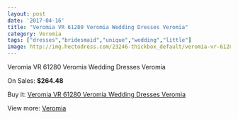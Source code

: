 ```yaml
---
layout: post
date: '2017-04-16'
title: "Veromia VR 61280 Veromia Wedding Dresses Veromia"
category: Veromia
tags: ["dresses","bridesmaid","unique","wedding","little"]
image: http://img.hectodress.com/23246-thickbox_default/veromia-vr-61280-veromia-wedding-dresses-veromia.jpg
---
```

Veromia VR 61280 Veromia Wedding Dresses Veromia

On Sales: **$264.48**
<a href="https://www.hectodress.com/veromia/10764-veromia-vr-61280-veromia-wedding-dresses-veromia.html"><amp-img layout="responsive" width="600" height="600" src="//img.hectodress.com/23246-thickbox_default/veromia-vr-61280-veromia-wedding-dresses-veromia.jpg" alt="Veromia VR 61280 Veromia Wedding Dresses Veromia 0" /></a>
<a href="https://www.hectodress.com/veromia/10764-veromia-vr-61280-veromia-wedding-dresses-veromia.html"><amp-img layout="responsive" width="600" height="600" src="//img.hectodress.com/23248-thickbox_default/veromia-vr-61280-veromia-wedding-dresses-veromia.jpg" alt="Veromia VR 61280 Veromia Wedding Dresses Veromia 1" /></a>
<a href="https://www.hectodress.com/veromia/10764-veromia-vr-61280-veromia-wedding-dresses-veromia.html"><amp-img layout="responsive" width="600" height="600" src="//img.hectodress.com/23247-thickbox_default/veromia-vr-61280-veromia-wedding-dresses-veromia.jpg" alt="Veromia VR 61280 Veromia Wedding Dresses Veromia 2" /></a>

Buy it: [Veromia VR 61280 Veromia Wedding Dresses Veromia](https://www.hectodress.com/veromia/10764-veromia-vr-61280-veromia-wedding-dresses-veromia.html "Veromia VR 61280 Veromia Wedding Dresses Veromia")

View more: [Veromia](https://www.hectodress.com/171-veromia "Veromia")